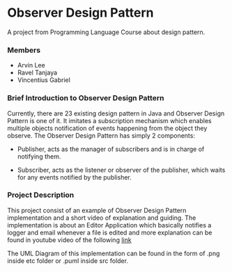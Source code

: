 # Observer Design Pattern

A project from Programming Language Course about design pattern.

### Members

- Arvin Lee
- Ravel Tanjaya
- Vincentius Gabriel

### Brief Introduction to Observer Design Pattern

Currently, there are 23 existing design pattern in Java and Observer Design Pattern is one of it. It imitates a subscription mechanism which enables multiple objects notification of events happening from the object they observe. The Observer Design Pattern has simply 2 components:

- Publisher, acts as the manager of subscribers and is in charge of notifying them.

- Subscriber, acts as the listener or observer of the publisher, which waits for any events notified by the publisher.

### Project Description

This project consist of an example of Observer Design Pattern implementation and a short video of explanation and guiding. The implementation is about an Editor Application which basically notifies a logger and email whenever a file is edited and more explanation can be found in youtube video of the following [link](https://www.youtube.com/watch?v=rjeAA2hdJN8&feature=youtu.be)

The UML Diagram of this implementation can be found in the form of .png inside etc folder or .puml inside src folder.